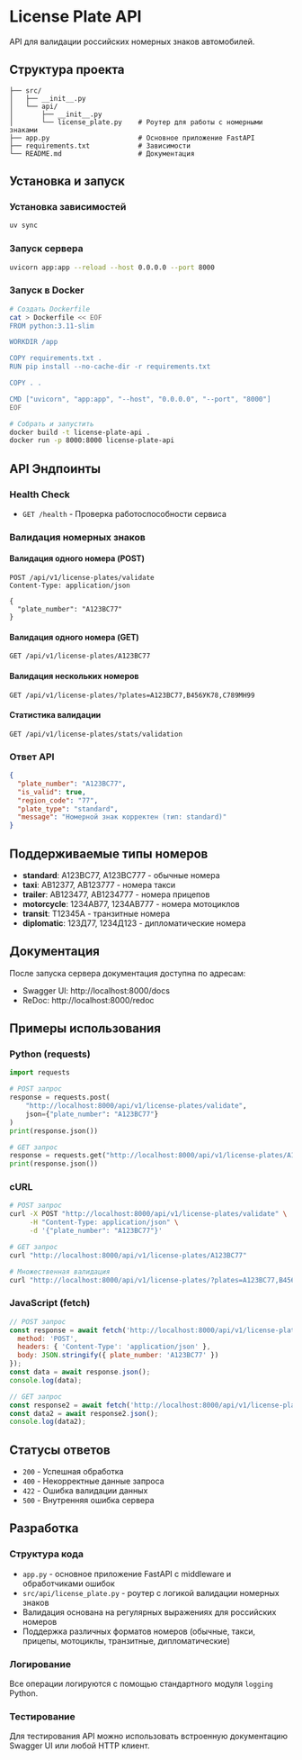 # License Plate API

API для валидации российских номерных знаков автомобилей.

## Структура проекта

```
├── src/
│   ├── __init__.py
│   └── api/
│       ├── __init__.py
│       └── license_plate.py    # Роутер для работы с номерными знаками
├── app.py                      # Основное приложение FastAPI
├── requirements.txt            # Зависимости
└── README.md                   # Документация
```

## Установка и запуск

### Установка зависимостей
```bash
uv sync
```

### Запуск сервера
```bash
uvicorn app:app --reload --host 0.0.0.0 --port 8000
```

### Запуск в Docker
```bash
# Создать Dockerfile
cat > Dockerfile << EOF
FROM python:3.11-slim

WORKDIR /app

COPY requirements.txt .
RUN pip install --no-cache-dir -r requirements.txt

COPY . .

CMD ["uvicorn", "app:app", "--host", "0.0.0.0", "--port", "8000"]
EOF

# Собрать и запустить
docker build -t license-plate-api .
docker run -p 8000:8000 license-plate-api
```

## API Эндпоинты

### Health Check
- `GET /health` - Проверка работоспособности сервиса

### Валидация номерных знаков

#### Валидация одного номера (POST)
```http
POST /api/v1/license-plates/validate
Content-Type: application/json

{
  "plate_number": "А123ВС77"
}
```

#### Валидация одного номера (GET)
```http
GET /api/v1/license-plates/А123ВС77
```

#### Валидация нескольких номеров
```http
GET /api/v1/license-plates/?plates=А123ВС77,В456УК78,С789МН99
```

#### Статистика валидации
```http
GET /api/v1/license-plates/stats/validation
```

### Ответ API
```json
{
  "plate_number": "А123ВС77",
  "is_valid": true,
  "region_code": "77",
  "plate_type": "standard",
  "message": "Номерной знак корректен (тип: standard)"
}
```

## Поддерживаемые типы номеров

- **standard**: А123ВС77, А123ВС777 - обычные номера
- **taxi**: АВ12377, АВ123777 - номера такси
- **trailer**: АВ123477, АВ1234777 - номера прицепов
- **motorcycle**: 1234АВ77, 1234АВ777 - номера мотоциклов
- **transit**: Т12345А - транзитные номера
- **diplomatic**: 123Д77, 1234Д123 - дипломатические номера

## Документация

После запуска сервера документация доступна по адресам:
- Swagger UI: http://localhost:8000/docs
- ReDoc: http://localhost:8000/redoc

## Примеры использования

### Python (requests)
```python
import requests

# POST запрос
response = requests.post(
    "http://localhost:8000/api/v1/license-plates/validate",
    json={"plate_number": "А123ВС77"}
)
print(response.json())

# GET запрос
response = requests.get("http://localhost:8000/api/v1/license-plates/А123ВС77")
print(response.json())
```

### cURL
```bash
# POST запрос
curl -X POST "http://localhost:8000/api/v1/license-plates/validate" \
     -H "Content-Type: application/json" \
     -d '{"plate_number": "А123ВС77"}'

# GET запрос
curl "http://localhost:8000/api/v1/license-plates/А123ВС77"

# Множественная валидация
curl "http://localhost:8000/api/v1/license-plates/?plates=А123ВС77,В456УК78"
```

### JavaScript (fetch)
```javascript
// POST запрос
const response = await fetch('http://localhost:8000/api/v1/license-plates/validate', {
  method: 'POST',
  headers: { 'Content-Type': 'application/json' },
  body: JSON.stringify({ plate_number: 'А123ВС77' })
});
const data = await response.json();
console.log(data);

// GET запрос
const response2 = await fetch('http://localhost:8000/api/v1/license-plates/А123ВС77');
const data2 = await response2.json();
console.log(data2);
```

## Статусы ответов

- `200` - Успешная обработка
- `400` - Некорректные данные запроса
- `422` - Ошибка валидации данных
- `500` - Внутренняя ошибка сервера

## Разработка

### Структура кода
- `app.py` - основное приложение FastAPI с middleware и обработчиками ошибок
- `src/api/license_plate.py` - роутер с логикой валидации номерных знаков
- Валидация основана на регулярных выражениях для российских номеров
- Поддержка различных форматов номеров (обычные, такси, прицепы, мотоциклы, транзитные, дипломатические)

### Логирование
Все операции логируются с помощью стандартного модуля `logging` Python.

### Тестирование
Для тестирования API можно использовать встроенную документацию Swagger UI или любой HTTP клиент.